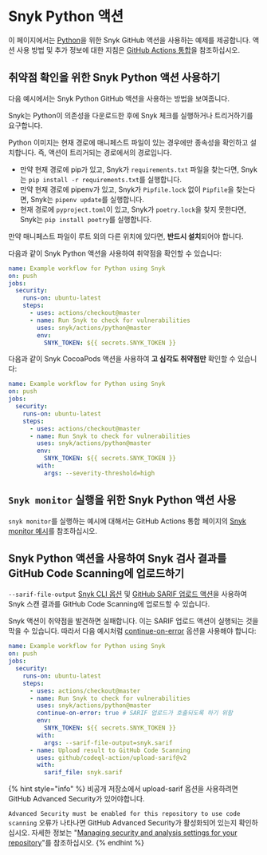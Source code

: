 # Snyk Python 액션

이 페이지에서는 [Python](https://github.com/snyk/actions/tree/master/python)을 위한 Snyk GitHub 액션을 사용하는 예제를 제공합니다. 액션 사용 방법 및 추가 정보에 대한 지침은 [GitHub Actions 통합](https://docs.snyk.io/integrations/ci-cd-integrations/github-actions-integration)을 참조하십시오.

## 취약점 확인을 위한 Snyk Python 액션 사용하기

다음 예시에서는 Snyk Python GitHub 액션을 사용하는 방법을 보여줍니다.

Snyk는 Python이 의존성을 다운로드한 후에 Snyk 체크를 실행하거나 트리거하기를 요구합니다.

Python 이미지는 현재 경로에 매니페스트 파일이 있는 경우에만 종속성을 확인하고 설치합니다. 즉, 액션이 트리거되는 경로에서의 경로입니다.

* 만약 현재 경로에 pip가 있고, Snyk가 `requirements.txt` 파일을 찾는다면, Snyk는 `pip install -r requirements.txt`를 실행합니다.
* 만약 현재 경로에 pipenv가 있고, Snyk가 `Pipfile.lock` 없이 `Pipfile`을 찾는다면, Snyk는 `pipenv update`를 실행합니다.
* 현재 경로에 `pyproject.toml`이 있고, Snyk가 `poetry.lock`을 찾지 못한다면, Snyk는 `pip install poetry`를 실행합니다.

만약 매니페스트 파일이 루트 외의 다른 위치에 있다면, **반드시 설치**되어야 합니다.

다음과 같이 Snyk Python 액션을 사용하여 취약점을 확인할 수 있습니다:

```yaml
name: Example workflow for Python using Snyk
on: push
jobs:
  security:
    runs-on: ubuntu-latest
    steps:
      - uses: actions/checkout@master
      - name: Run Snyk to check for vulnerabilities
        uses: snyk/actions/python@master
        env:
          SNYK_TOKEN: ${{ secrets.SNYK_TOKEN }}
```

다음과 같이 Snyk CocoaPods 액션을 사용하여 **고 심각도 취약점만** 확인할 수 있습니다:

```yaml
name: Example workflow for Python using Snyk
on: push
jobs:
  security:
    runs-on: ubuntu-latest
    steps:
      - uses: actions/checkout@master
      - name: Run Snyk to check for vulnerabilities
        uses: snyk/actions/python@master
        env:
          SNYK_TOKEN: ${{ secrets.SNYK_TOKEN }}
        with:
          args: --severity-threshold=high
```

## `Snyk monitor` 실행을 위한 Snyk Python 액션 사용

`snyk monitor`를 실행하는 예시에 대해서는 GitHub Actions 통합 페이지의 [Snyk monitor 예시](https://docs.snyk.io/integrations/ci-cd-integrations/github-actions-integration#snyk-monitor-example)를 참조하십시오.

## Snyk Python 액션을 사용하여 Snyk 검사 결과를 GitHub Code Scanning에 업로드하기

`--sarif-file-output` [Snyk CLI 옵션](https://docs.snyk.io/snyk-cli/cli-reference) 및 [GitHub SARIF 업로드 액션](https://docs.github.com/en/code-security/secure-coding/uploading-a-sarif-file-to-github)을 사용하여 Snyk 스캔 결과를 GitHub Code Scanning에 업로드할 수 있습니다.

Snyk 액션이 취약점을 발견하면 실패합니다. 이는 SARIF 업로드 액션이 실행되는 것을 막을 수 있습니다. 따라서 다음 예시처럼 [continue-on-error](https://docs.github.com/en/actions/reference/workflow-syntax-for-github-actions#jobsjob\_idstepscontinue-on-error) 옵션을 사용해야 합니다:

```yaml
name: Example workflow for Python using Snyk
on: push
jobs:
  security:
    runs-on: ubuntu-latest
    steps:
      - uses: actions/checkout@master
      - name: Run Snyk to check for vulnerabilities
        uses: snyk/actions/python@master
        continue-on-error: true # SARIF 업로드가 호출되도록 하기 위함
        env:
          SNYK_TOKEN: ${{ secrets.SNYK_TOKEN }}
        with:
          args: --sarif-file-output=snyk.sarif
      - name: Upload result to GitHub Code Scanning
        uses: github/codeql-action/upload-sarif@v2
        with:
          sarif_file: snyk.sarif
```

{% hint style="info" %}
비공개 저장소에서 upload-sarif 옵션을 사용하려면 GitHub Advanced Security가 있어야합니다. &#x20;

`Advanced Security must be enabled for this repository to use code scanning` 오류가 나타나면 GitHub Advanced Security가 활성화되어 있는지 확인하십시오. 자세한 정보는 "[Managing security and analysis settings for your repository](https://docs.github.com/en/repositories/managing-your-repositorys-settings-and-features/enabling-features-for-your-repository/managing-security-and-analysis-settings-for-your-repository)"를 참조하십시오.
{% endhint %}